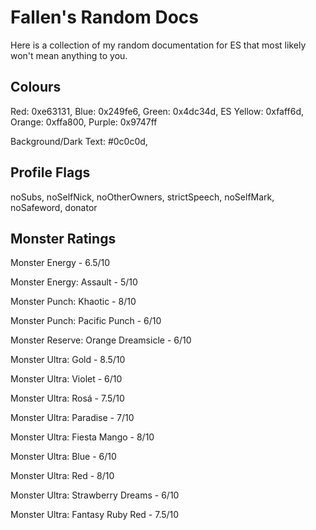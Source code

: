 # Fallen's Random Docs
Here is a collection of my random documentation for ES that most likely won't mean anything to you.

## Colours
Red: 0xe63131, Blue: 0x249fe6, Green: 0x4dc34d, ES Yellow: 0xfaff6d, Orange: 0xffa800, Purple: 0x9747ff

Background/Dark Text: #0c0c0d, 

## Profile Flags
noSubs, noSelfNick, noOtherOwners, strictSpeech, noSelfMark, noSafeword, donator

## Monster Ratings
Monster Energy - 6.5/10

Monster Energy: Assault - 5/10

Monster Punch: Khaotic - 8/10

Monster Punch: Pacific Punch - 6/10

Monster Reserve: Orange Dreamsicle - 6/10

Monster Ultra: Gold - 8.5/10

Monster Ultra: Violet - 6/10

Monster Ultra: Rosá - 7.5/10

Monster Ultra: Paradise - 7/10

Monster Ultra: Fiesta Mango - 8/10

Monster Ultra: Blue - 6/10

Monster Ultra: Red - 8/10

Monster Ultra: Strawberry Dreams - 6/10

Monster Ultra: Fantasy Ruby Red - 7.5/10
